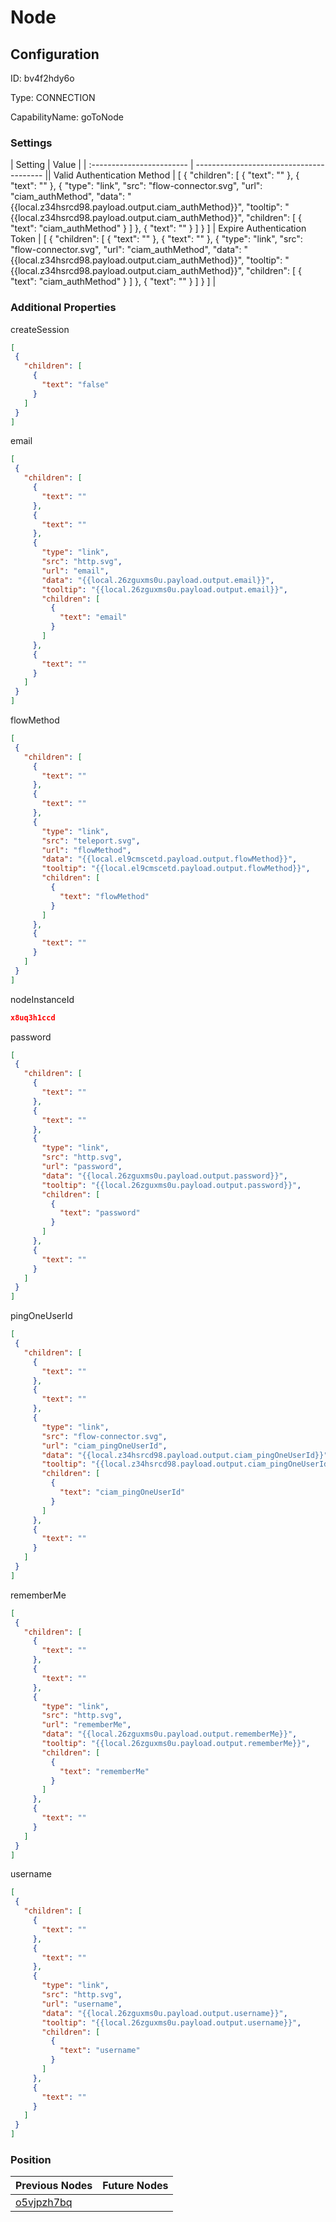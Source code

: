 # Node
## Configuration
ID:  bv4f2hdy6o

Type: CONNECTION 

CapabilityName: goToNode

### Settings
| Setting | Value  |
| :------------------------ | ---------------------------------------- || Valid Authentication Method | [
  {
    "children": [
      {
        "text": ""
      },
      {
        "text": ""
      },
      {
        "type": "link",
        "src": "flow-connector.svg",
        "url": "ciam_authMethod",
        "data": "{{local.z34hsrcd98.payload.output.ciam_authMethod}}",
        "tooltip": "{{local.z34hsrcd98.payload.output.ciam_authMethod}}",
        "children": [
          {
            "text": "ciam_authMethod"
          }
        ]
      },
      {
        "text": ""
      }
    ]
  }
]
| Expire Authentication Token | [
  {
    "children": [
      {
        "text": ""
      },
      {
        "text": ""
      },
      {
        "type": "link",
        "src": "flow-connector.svg",
        "url": "ciam_authMethod",
        "data": "{{local.z34hsrcd98.payload.output.ciam_authMethod}}",
        "tooltip": "{{local.z34hsrcd98.payload.output.ciam_authMethod}}",
        "children": [
          {
            "text": "ciam_authMethod"
          }
        ]
      },
      {
        "text": ""
      }
    ]
  }
] |
 




### Additional Properties
createSession
 ```json 
[
  {
    "children": [
      {
        "text": "false"
      }
    ]
  }
]
```


email
 ```json 
[
  {
    "children": [
      {
        "text": ""
      },
      {
        "text": ""
      },
      {
        "type": "link",
        "src": "http.svg",
        "url": "email",
        "data": "{{local.26zguxms0u.payload.output.email}}",
        "tooltip": "{{local.26zguxms0u.payload.output.email}}",
        "children": [
          {
            "text": "email"
          }
        ]
      },
      {
        "text": ""
      }
    ]
  }
]
```


flowMethod
 ```json 
[
  {
    "children": [
      {
        "text": ""
      },
      {
        "text": ""
      },
      {
        "type": "link",
        "src": "teleport.svg",
        "url": "flowMethod",
        "data": "{{local.el9cmscetd.payload.output.flowMethod}}",
        "tooltip": "{{local.el9cmscetd.payload.output.flowMethod}}",
        "children": [
          {
            "text": "flowMethod"
          }
        ]
      },
      {
        "text": ""
      }
    ]
  }
]
```


nodeInstanceId
 ```json 
x8uq3h1ccd
```


password
 ```json 
[
  {
    "children": [
      {
        "text": ""
      },
      {
        "text": ""
      },
      {
        "type": "link",
        "src": "http.svg",
        "url": "password",
        "data": "{{local.26zguxms0u.payload.output.password}}",
        "tooltip": "{{local.26zguxms0u.payload.output.password}}",
        "children": [
          {
            "text": "password"
          }
        ]
      },
      {
        "text": ""
      }
    ]
  }
]
```


pingOneUserId
 ```json 
[
  {
    "children": [
      {
        "text": ""
      },
      {
        "text": ""
      },
      {
        "type": "link",
        "src": "flow-connector.svg",
        "url": "ciam_pingOneUserId",
        "data": "{{local.z34hsrcd98.payload.output.ciam_pingOneUserId}}",
        "tooltip": "{{local.z34hsrcd98.payload.output.ciam_pingOneUserId}}",
        "children": [
          {
            "text": "ciam_pingOneUserId"
          }
        ]
      },
      {
        "text": ""
      }
    ]
  }
]
```


rememberMe
 ```json 
[
  {
    "children": [
      {
        "text": ""
      },
      {
        "text": ""
      },
      {
        "type": "link",
        "src": "http.svg",
        "url": "rememberMe",
        "data": "{{local.26zguxms0u.payload.output.rememberMe}}",
        "tooltip": "{{local.26zguxms0u.payload.output.rememberMe}}",
        "children": [
          {
            "text": "rememberMe"
          }
        ]
      },
      {
        "text": ""
      }
    ]
  }
]
```


username
 ```json 
[
  {
    "children": [
      {
        "text": ""
      },
      {
        "text": ""
      },
      {
        "type": "link",
        "src": "http.svg",
        "url": "username",
        "data": "{{local.26zguxms0u.payload.output.username}}",
        "tooltip": "{{local.26zguxms0u.payload.output.username}}",
        "children": [
          {
            "text": "username"
          }
        ]
      },
      {
        "text": ""
      }
    ]
  }
]
```




### Position
| Previous Nodes | Future Nodes |
| :------------- | ------------ |
| [o5vjpzh7bq](./o5vjpzh7bq.md) |  |